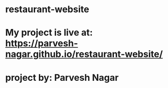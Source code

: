 # restaurant-website
# My project is live at:  https://parvesh-nagar.github.io/restaurant-website/
# project by: Parvesh Nagar
